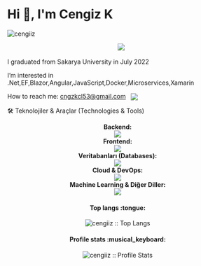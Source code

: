 <h1>Hi 👋, I'm Cengiz K</h1>
<p><img src="https://komarev.com/ghpvc/?username=cengiiz" alt="cengiiz" /> </p>
<p align="center">
    <img src="https://user-images.githubusercontent.com/64419094/216331416-3d566c3e-e8a0-45d5-ba0d-3b621ecff0c9.gif" />
</p>

I graduated from Sakarya University in July 2022

I’m interested in .Net,EF,Blazor,Angular,JavaScript,Docker,Microservices,Xamarin

How to reach me: cngzkcl53@gmail.com   <a href="https://www.linkedin.com/in/cengizhan-kocal/" target="blank"><img align="center" src="https://skillicons.dev/icons?i=linkedin&theme=light"/></a>

🛠️ Teknolojiler & Araçlar (Technologies & Tools)
<p align="center">
<strong>Backend:</strong><br>
<img src="https://www.google.com/search?q=https://skillicons.dev/icons%3Fi%3Dcs,dotnet,aspnet" />
<br>
<strong>Frontend:</strong><br>
<img src="https://www.google.com/search?q=https://skillicons.dev/icons%3Fi%3Djavascript,angular,blazor,jquery,html,css" />
<br>
<strong>Veritabanları (Databases):</strong><br>
<img src="https://www.google.com/search?q=https://skillicons.dev/icons%3Fi%3Dmssql,mysql,mongodb,firebase,supabase" />
<br>
<strong>Cloud & DevOps:</strong><br>
<img src="https://www.google.com/search?q=https://skillicons.dev/icons%3Fi%3Ddocker,aws,git,github,tfs,postman" />
<br>
<strong>Machine Learning & Diğer Diller:</strong><br>
<img src="https://www.google.com/search?q=https://skillicons.dev/icons%3Fi%3Dpython,tensorflow,keras,cpp" />
</p>

<h4 align="center">Top langs :tongue:</h4>

<p align="center"><img src="https://github-readme-stats.vercel.app/api/top-langs/?username=cengiiz&hide=scss,less,ruby,powershell,c&layout=compact" alt="cengiiz :: Top Langs" /></p>

<h4 align="center">Profile stats :musical_keyboard:</h4>

<p align="center"><img src="https://github-readme-stats.vercel.app/api?username=cengiiz&show_icons=true" alt="cengiiz :: Profile Stats" /></p>
